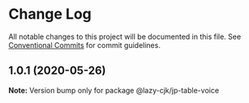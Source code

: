 # Change Log

All notable changes to this project will be documented in this file.
See [Conventional Commits](https://conventionalcommits.org) for commit guidelines.

## 1.0.1 (2020-05-26)

**Note:** Version bump only for package @lazy-cjk/jp-table-voice
